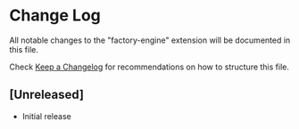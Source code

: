# Change Log

All notable changes to the "factory-engine" extension will be documented in this file.

Check [Keep a Changelog](http://keepachangelog.com/) for recommendations on how to structure this file.

## [Unreleased]

- Initial release